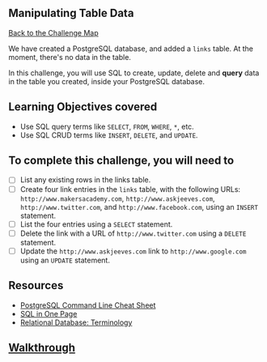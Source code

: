 ## Manipulating Table Data

[Back to the Challenge Map](00_challenge_map.md)

We have created a PostgreSQL database, and added a `links` table. At the moment, there's no data in the table.

In this challenge, you will use SQL to create, update, delete and **query** data in the table you created, inside your PostgreSQL database.

## Learning Objectives covered

* Use SQL query terms like `SELECT`, `FROM`, `WHERE`, `*`, etc.
* Use SQL CRUD terms like `INSERT`, `DELETE`, and `UPDATE`.

## To complete this challenge, you will need to

- [ ] List any existing rows in the links table.
- [ ] Create four link entries in the `links` table, with the following URLs: `http://www.makersacademy.com`, `http://www.askjeeves.com`, `http://www.twitter.com`, and `http://www.facebook.com`, using an `INSERT` statement.
- [ ] List the four entries using a `SELECT` statement.
- [ ] Delete the link with a URL of `http://www.twitter.com` using a `DELETE` statement.
- [ ] Update the `http://www.askjeeves.com` link to `http://www.google.com` using an `UPDATE` statement.

## Resources

* [PostgreSQL Command Line Cheat Sheet](http://blog.jasonmeridth.com/posts/postgresql-command-line-cheat-sheet/)
* [SQL in One Page](http://www.cheat-sheets.org/sites/sql.su/)
* [Relational Database: Terminology](https://en.wikipedia.org/wiki/Relational_database#Terminology)

## [Walkthrough](walkthroughs/05.md)
